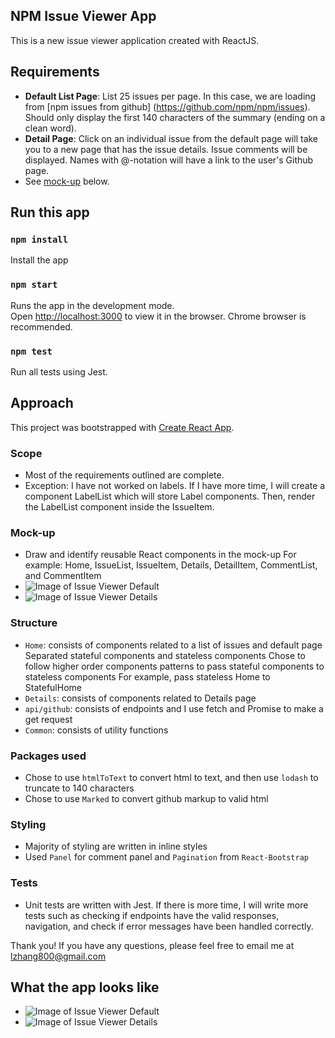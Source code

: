## NPM Issue Viewer App
This is a new issue viewer application created with ReactJS.

## Requirements
- **Default List Page**: List 25 issues per page. In this case, we are loading from 
[npm issues from github] (https://github.com/npm/npm/issues). Should only display the first 140 characters of the summary (ending on a clean word).
- **Detail Page**: Click on an individual issue from the default page will take you to a new page that has the issue details.
               Issue comments will be displayed. Names with @-notation will have a link to the user's Github page.
- See [mock-up](#mock-up) below. 

## Run this app

### `npm install`

Install the app

### `npm start`

Runs the app in the development mode. <br>
Open [http://localhost:3000](http://localhost:3000) to view it in the browser.
Chrome browser is recommended.

### `npm test`
Run all tests using Jest.<br>


## Approach

This project was bootstrapped with [Create React App](https://github.com/facebookincubator/create-react-app).

### Scope
- Most of the requirements outlined are complete.
- Exception: I have not worked on labels. If I have more time, I will create a component LabelList which will store Label components.
Then, render the LabelList component inside the IssueItem.

### Mock-up
- Draw and identify reusable React components in the mock-up
For example: Home, IssueList, IssueItem, Details, DetailItem, CommentList, and CommentItem
- ![Image of Issue Viewer Default ](https://octodex.github.com/images/Issue_Viewer_Default.png)
- ![Image of Issue Viewer Details ](https://octodex.github.com/images/Issue_Viewer_Details.png)

### Structure
- `Home`: consists of components related to a list of issues and default page
  Separated stateful components and stateless components
  Chose to follow higher order components patterns to pass stateful components to stateless components
  For example, pass stateless Home to StatefulHome
- `Details`: consists of components related to Details page
- `api/github`: consists of endpoints and I use fetch and Promise to make a get request
- `Common`: consists of utility functions

### Packages used
- Chose to use `htmlToText` to convert html to text, and then use `lodash` to truncate to 140 characters
- Chose to use `Marked` to convert github markup to valid html

### Styling
- Majority of styling are written in inline styles
- Used `Panel` for comment panel and `Pagination` from `React-Bootstrap`

### Tests
- Unit tests are written with Jest. 
If there is more time, I will write more tests such as checking if endpoints have the valid responses, 
navigation, and check if error messages have been handled correctly.

Thank you! If you have any questions, please feel free to email me at lzhang800@gmail.com

## What the app looks like

- ![Image of Issue Viewer Default ](https://octodex.github.com/images/Issue_Viewer_Result_Default.png)
- ![Image of Issue Viewer Details ](https://octodex.github.com/images/Issue_Viewer_Result_Detail.png)
